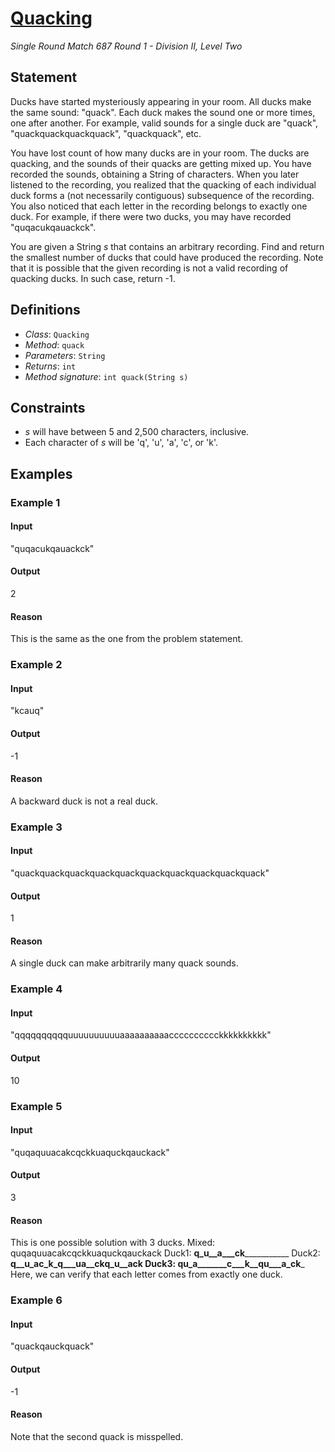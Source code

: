 # [Quacking](/tc?module=ProblemDetail&rd=16708&pm=14218)
*Single Round Match 687 Round 1 - Division II, Level Two*

## Statement
Ducks have started mysteriously appearing in your room.
All ducks make the same sound: "quack".
Each duck makes the sound one or more times, one after another.
For example, valid sounds for a single duck are "quack", "quackquackquackquack", "quackquack", etc.

You have lost count of how many ducks are in your room.
The ducks are quacking, and the sounds of their quacks are getting mixed up.
You have recorded the sounds, obtaining a String of characters.
When you later listened to the recording, you realized that the quacking of each individual duck forms a (not necessarily contiguous) subsequence of the recording.
You also noticed that each letter in the recording belongs to exactly one duck.
For example, if there were two ducks, you may have recorded "quqacukqauackck".

You are given a String *s* that contains an arbitrary recording.
Find and return the smallest number of ducks that could have produced the recording.
Note that it is possible that the given recording is not a valid recording of quacking ducks.
In such case, return -1.

## Definitions
- *Class*: `Quacking`
- *Method*: `quack`
- *Parameters*: `String`
- *Returns*: `int`
- *Method signature*: `int quack(String s)`

## Constraints
- *s* will have between 5 and 2,500 characters, inclusive.
- Each character of *s* will be 'q', 'u', 'a', 'c', or 'k'.

## Examples
### Example 1
#### Input
<c>"quqacukqauackck"</c>
#### Output
<c>2</c>
#### Reason
This is the same as the one from the problem statement.

### Example 2
#### Input
<c>"kcauq"</c>
#### Output
<c>-1</c>
#### Reason
A backward duck is not a real duck.

### Example 3
#### Input
<c>"quackquackquackquackquackquackquackquackquackquack"</c>
#### Output
<c>1</c>
#### Reason
A single duck can make arbitrarily many quack sounds.

### Example 4
#### Input
<c>"qqqqqqqqqquuuuuuuuuuaaaaaaaaaacccccccccckkkkkkkkkk"</c>
#### Output
<c>10</c>
### Example 5
#### Input
<c>"quqaquuacakcqckkuaquckqauckack"</c>
#### Output
<c>3</c>
#### Reason
This is one possible solution with 3 ducks.
Mixed: quqaquuacakcqckkuaquckqauckack
Duck1: ____q_u__a___ck_______________
Duck2: __q__u_ac_k_q___ua__ckq_u__ack
Duck3: qu_a_______c___k__qu___a_ck___
Here, we can verify that each letter comes from exactly one duck.

### Example 6
#### Input
<c>"quackqauckquack"</c>
#### Output
<c>-1</c>
#### Reason
Note that the second quack is misspelled.



